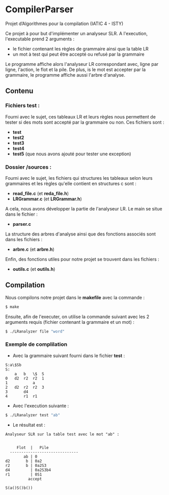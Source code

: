 # CompilerParser

Projet d’Algorithmes pour la compilation (IATIC 4 - ISTY)


Ce projet à pour but d'implémenter un analyseur SLR.
A l'execution, l'executable prend 2 arguments :
- le fichier contenant les règles de grammaire ainsi que la table LR
- un mot à test qui peut être accepté ou refusé par la grammaire

Le programme affiche alors l'analyseur LR correspondant avec, ligne par ligne, l'action, le flot et la pile. De plus, is le mot est accepter par la grammaire, le programme affiche aussi l'arbre d'analyse.

## Contenu

### Fichiers test :
Fourni avec le sujet, ces tableaux LR et leurs règles nous permettent de tester si des mots sont accepté par la grammaire ou non. Ces fichiers sont :
- **test**
- **test2** 
- **test3**
- **test4**
- **test5** (que nous avons ajouté pour tester une exception)

### Dossier /sources :
Fourni avec le sujet, les fichiers qui structures les tableaux selon leurs grammaires et les règles qu'elle contient en structures c sont :
- **read_file.c** (et **reda_file.h**)
- **LRGrammar.c** (et **LRGrammar.h**)

A cela, nous avons développer la partie de l'analyseur LR.
Le main se situe dans le fichier :
- **parser.c**

La structure des arbres d'analyse ainsi que des fonctions associés sont dans les fichiers :
- **arbre.c** (et **arbre.h**)

Enfin, des fonctions utiles pour notre projet se trouvent dans les fichiers :
- **outils.c** (et **outils.h**)

## Compilation

Nous compilons notre projet dans le **makefile** avec la commande : 

```bash
$ make
```

Ensuite, afin de l'executer, on utilise la commande suivant avec les 2 arguments requis (fichier contenant la grammaire et un mot) :
 

```bash
$ ./LRanalyzer file "word"
```

### Exemple de complilation

- Avec la grammaire suivant fourni dans le fichier **test** :
```textarea
S:a\$Sb
S:
	a	b	\$	S
0	d2	r2	r2	1
1			a
2	d2	r2	r2	3
3		d4
4		r1	r1
```
- Avec l'execution suivante :
```bash
$ ./LRanalyzer test "ab"
```

- Le résultat est :
```testarea
Analyseur SLR sur la table test avec le mot "ab" :


     Flot  |   Pile
  ------------------------------
        ab | 0
d2       b | 0a2
r2       b | 0a2S3
d4         | 0a2S3b4
r1         | 0S1
          accept

S(a()S()b())
```